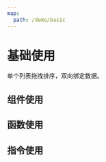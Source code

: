 ```yaml
---
map:
  path: /demo/basic
---
```


# 基础使用

单个列表拖拽排序，双向绑定数据。

## 组件使用

<demo src="./demo.vue"
title="组件使用"
desc="使用组件完成拖拽排序">
</demo>


## 函数使用
<demo src="./function.vue"
title="函数使用"
desc="使用函数完成拖拽排序">
</demo>


## 指令使用

<demo src="./directive.vue"
title="指令使用"
desc="使用指令完成拖拽排序">
</demo>
